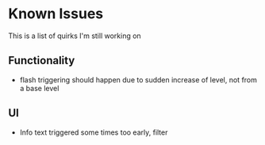 # Known Issues

This is a list of quirks I'm still working on

## Functionality
* flash triggering should happen due to sudden increase of level, not from a base level

## UI
* Info text triggered some times too early, filter 
